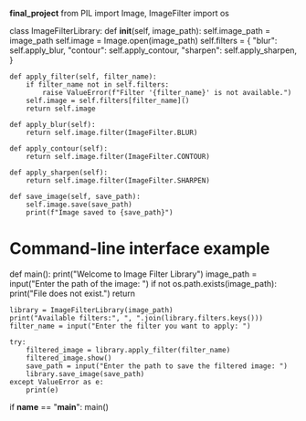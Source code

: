 **final_project** 
from PIL import Image, ImageFilter
import os

class ImageFilterLibrary:
    def __init__(self, image_path):
        self.image_path = image_path
        self.image = Image.open(image_path)
        self.filters = {
            "blur": self.apply_blur,
            "contour": self.apply_contour,
            "sharpen": self.apply_sharpen,
        }

    def apply_filter(self, filter_name):
        if filter_name not in self.filters:
            raise ValueError(f"Filter '{filter_name}' is not available.")
        self.image = self.filters[filter_name]()
        return self.image

    def apply_blur(self):
        return self.image.filter(ImageFilter.BLUR)

    def apply_contour(self):
        return self.image.filter(ImageFilter.CONTOUR)

    def apply_sharpen(self):
        return self.image.filter(ImageFilter.SHARPEN)

    def save_image(self, save_path):
        self.image.save(save_path)
        print(f"Image saved to {save_path}")

# Command-line interface example
def main():
    print("Welcome to Image Filter Library")
    image_path = input("Enter the path of the image: ")
    if not os.path.exists(image_path):
        print("File does not exist.")
        return
    
    library = ImageFilterLibrary(image_path)
    print("Available filters:", ", ".join(library.filters.keys()))
    filter_name = input("Enter the filter you want to apply: ")

    try:
        filtered_image = library.apply_filter(filter_name)
        filtered_image.show()
        save_path = input("Enter the path to save the filtered image: ")
        library.save_image(save_path)
    except ValueError as e:
        print(e)

if __name__ == "__main__":
    main()
